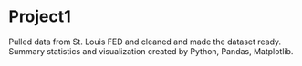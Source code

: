 # Project1

Pulled data from St. Louis FED and cleaned and made the dataset ready.
Summary statistics and visualization created by Python, Pandas, Matplotlib.
